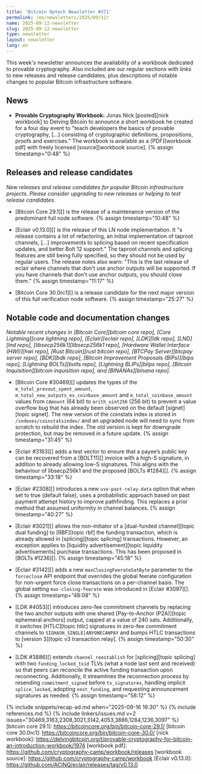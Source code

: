 ```yaml
---
title: 'Bitcoin Optech Newsletter #371'
permalink: /en/newsletters/2025/09/12/
name: 2025-09-12-newsletter
slug: 2025-09-12-newsletter
type: newsletter
layout: newsletter
lang: en
---
```

This week's newsletter announces the availability of a workbook
dedicated to provable cryptography.  Also included are our regular
sections with links to new releases and release candidates, plus
descriptions of notable changes to popular Bitcoin infrastructure
software.

## News

- **Provable Cryptography Workbook:** Jonas Nick [posted][nick workbook]
  to Delving Bitcoin to announce a short workbook he created for a four
  day event to "teach developers the basics of provable cryptography,
  [...] consisting of cryptographic definitions, propositions, proofs
  and exercises."  The workbook is available as a [PDF][workbook pdf]
  with freely licensed [source][workbook source]. {% assign timestamp="0:48" %}

## Releases and release candidates

_New releases and release candidates for popular Bitcoin infrastructure
projects.  Please consider upgrading to new releases or helping to test
release candidates._

- [Bitcoin Core 29.1][] is the release of a maintenance
  version of the predominant full node software. {% assign timestamp="10:48" %}

- [Eclair v0.13.0][] is the release of this LN node implementation.  It
  "s release contains a lot of refactoring, an initial implementation of
  taproot channels, [...] improvements to splicing based on recent
  specification updates, and better Bolt 12 support."  The taproot
  channels and splicing features are still being fully specified, so
  they should not be used by regular users.  The release notes also
  warn: "This is the last release of eclair where channels that don't
  use anchor outputs will be supported.  If you have channels that don't
  use anchor outputs, you should close them." {% assign timestamp="11:17" %}

- [Bitcoin Core 30.0rc1][] is a release candidate for the next major
  version of this full verification node software. {% assign timestamp="25:27" %}

## Notable code and documentation changes

_Notable recent changes in [Bitcoin Core][bitcoin core repo], [Core
Lightning][core lightning repo], [Eclair][eclair repo], [LDK][ldk repo],
[LND][lnd repo], [libsecp256k1][libsecp256k1 repo], [Hardware Wallet
Interface (HWI)][hwi repo], [Rust Bitcoin][rust bitcoin repo], [BTCPay
Server][btcpay server repo], [BDK][bdk repo], [Bitcoin Improvement
Proposals (BIPs)][bips repo], [Lightning BOLTs][bolts repo],
[Lightning BLIPs][blips repo], [Bitcoin Inquisition][bitcoin inquisition
repo], and [BINANAs][binana repo]._

- [Bitcoin Core #30469][] updates the types of the
  `m_total_prevout_spent_amount`, `m_total_new_outputs_ex_coinbase_amount` and
  `m_total_coinbase_amount` values from `CAmount` (64 bit) to `arith_uint256`
  (256 bit) to prevent a value overflow bug that has already been observed on
  the default [signet][topic signet]. The new version of the coinstats index is
  stored in `/indexes/coinstatsindex/` and an upgraded node will need to sync
  from scratch to rebuild the index. The old version is kept for downgrade
  protection, but may be removed in a future update. {% assign timestamp="31:45" %}

- [Eclair #3163][] adds a test vector to ensure that a payee’s public key can be
  recovered from a [BOLT11][] invoice with a high-S signature, in addition to
  already allowing low-S signatures. This aligns with the behaviour of
  libsecp256k1 and the proposed [BOLTs #1284][]. {% assign timestamp="33:18" %}

- [Eclair #2308][] introduces a new `use-past-relay-data` option that when set
  to true (default false), uses a probabilistic approach based on past
  payment attempt history to improve pathfinding. This replaces a prior method
  that assumed uniformity in channel balances. {% assign timestamp="40:27" %}

- [Eclair #3021][] allows the non-initiator of a [dual-funded channel][topic
  dual funding] to [RBF][topic rbf] the funding transaction, which is already
  allowed in [splicing][topic splicing] transactions. However, an exception
  applies to [liquidity advertisement][topic liquidity advertisements] purchase
  transactions. This has been proposed in [BOLTs #1236][]. {% assign timestamp="45:18" %}

- [Eclair #3142][] adds a new `maxClosingFeerateSatByte` parameter to the
  `forceclose` API endpoint that overrides the global feerate configuration
  for non-urgent force close transactions on a per-channel basis. The global
  setting `max-closing-feerate` was introduced in [Eclair #3097][]. {% assign timestamp="48:08" %}

- [LDK #4053][] introduces zero-fee commitment channels by replacing the two
  anchor outputs with one shared [Pay-to-Anchor (P2A)][topic ephemeral anchors]
  output, capped at a value of 240 sats. Additionally, it switches [HTLC][topic
  htlc] signatures in zero-fee commitment channels to
  `SIGHASH_SINGLE|ANYONECANPAY` and bumps HTLC transactions to [version 3][topic
  v3 transaction relay]. {% assign timestamp="50:30" %}

- [LDK #3886][] extends `channel_reestablish` for [splicing][topic splicing] with
  two `funding_locked_txid` TLVs (what a node last sent and received) so that
  peers can reconcile the active funding transaction upon reconnecting.
  Additionally, it streamlines the reconnection process by resending
  `commitment_signed` before `tx_signatures`, handling implicit `splice_locked`,
  adopting `next_funding`, and requesting announcement signatures as needed. {% assign timestamp="58:12" %}

{% include snippets/recap-ad.md when="2025-09-16 16:30" %}
{% include references.md %}
{% include linkers/issues.md v=2 issues="30469,3163,2308,3021,3142,4053,3886,1284,1236,3097" %}
[bitcoin core 29.1]: https://bitcoincore.org/bin/bitcoin-core-29.1/
[bitcoin core 30.0rc1]: https://bitcoincore.org/bin/bitcoin-core-30.0/
[nick workbook]: https://delvingbitcoin.org/t/provable-cryptography-for-bitcoin-an-introduction-workbook/1974
[workbook pdf]: https://github.com/cryptography-camp/workbook/releases
[workbook source]: https://github.com/cryptography-camp/workbook
[Eclair v0.13.0]: https://github.com/ACINQ/eclair/releases/tag/v0.13.0
